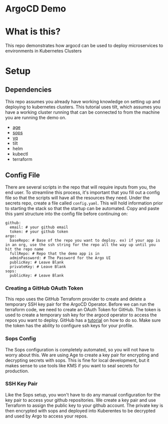 # ArgoCD Demo


# What is this?
This repo demonstrates how argocd can be used to deploy microservices to environments in Kubernetes Clusters

# Setup

## Dependencies

This repo assumes you already have working knowledge on setting up and deploying to kubernetes clusters.  This tutorial uses tilt, which assumes you have a working cluster running that can be connected to from the machine you are running the demo on.

- [age](https://github.com/FiloSottile/age)
- [sops](https://github.com/mozilla/sops#encrypting-using-age)
- [yq](https://mikefarah.gitbook.io/yq/)
- tilt
- helm
- kubectl
- terraform


## Config File

There are several scripts in the repo that will require inputs from you, the end user.  To streamline this process, it's important that you fill out a config file so that the scripts will have all the resources they need.  Under the secrets repo, create a file called `config.yaml`.  This will hold information prior to starting the stack so that the startup can be automated.  Copy and paste this yaml structure into the config file before continuing on:

    github:
      email: # your github email
      token: # your github token
    argo:
      baseRepo: # Base of the repo you want to deploy. ex) if your app is in an org, use the ssh string for the repo all the way up until you hit the repo name
      fullRepo: # Repo that the demo app is in
      adminPassword: # The Password for the Argo UI
      publicKey: # Leave Blank
      privateKey: # Leave Blank
    sops:
      publicKey: # Leave Blank


### Creating a GitHub OAuth Token

This repo uses the GitHub Terraform provider to create and delete a temporary SSH key pair for the ArgoCD Operator. Before we can run the terraform code, we need to create an OAuth Token for GitHub. The token is used to create a temporary ssh key for the argocd operator to access the repos you want to deploy.  GitHub has a [tutorial](https://docs.github.com/en/authentication/keeping-your-account-and-data-secure/creating-a-personal-access-token) on how to do so.  Make sure the token has the ability to configure ssh keys for your profile.

### Sops Config

The Sops configuration is completely automated, so you will not have to worry about this.  We are using Age to create a key pair for encrypting and decrypting secrets with sops.  This is fine for local development, but it makes sense to use tools like KMS if you want to seal secrets for production.

### SSH Key Pair

Like the Sops setup, you won't have to do any manual configuration for the key pair to access your github repositories.  We create a key pair and use Terraform to assign the public key to your github account.  The private key is then encrypted with sops and deployed into Kuberentes to be decrypted and used by Argo to access your repos.